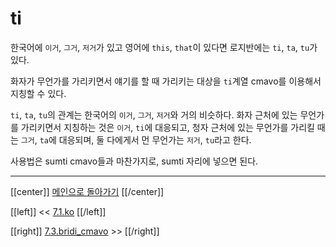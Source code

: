 # ti

한국어에 `이거`, `그거`, `저거`가 있고 영어에 `this`, `that`이 있다면 로지반에는 `ti`, `ta`, `tu`가 있다.

화자가 무언가를 가리키면서 얘기를 할 때 가리키는 대상을 `ti`계열 cmavo를 이용해서 지칭할 수 있다.

`ti`, `ta`, `tu`의 관계는 한국어의 `이거`, `그거`, `저거`와 거의 비슷하다. 화자 근처에 있는 무언가를 가리키면서 지칭하는 것은 `이거`, `ti`에 대응되고,
청자 근처에 있는 무언가를 가리킬 때는 `그거`, `ta`에 대응되며, 둘 다에게서 먼 무언가는 `저거`, `tu`라고 한다.

사용법은 sumti cmavo들과 마찬가지로, sumti 자리에 넣으면 된다.

---

[[center]]
[메인으로 돌아가기](index.html)
[[/center]]

[[left]]
<< [7.1.ko](07_01_ko.html)
[[/left]]

[[right]]
[7.3.bridi_cmavo](07_03_bridi_cmavo.html) >>
[[/right]]